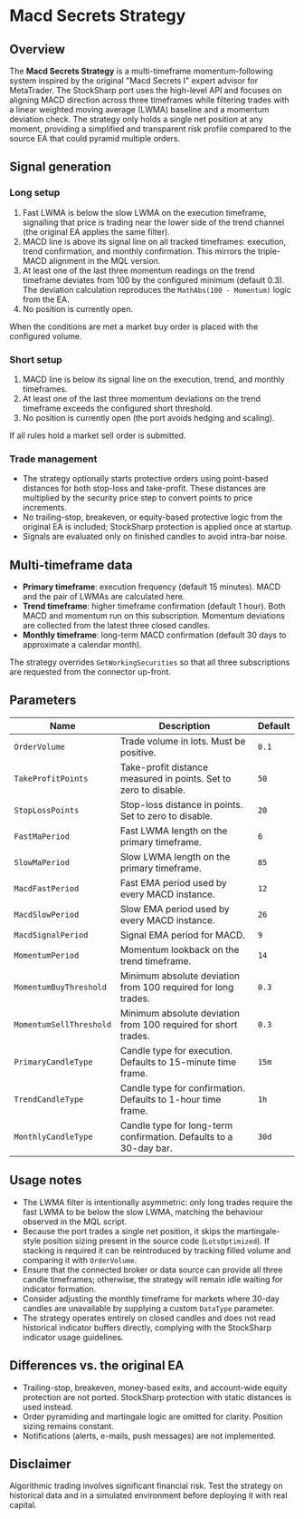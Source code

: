 # Macd Secrets Strategy

## Overview
The **Macd Secrets Strategy** is a multi-timeframe momentum-following system inspired by the original "Macd Secrets I" expert advisor for MetaTrader. The StockSharp port uses the high-level API and focuses on aligning MACD direction across three timeframes while filtering trades with a linear weighted moving average (LWMA) baseline and a momentum deviation check. The strategy only holds a single net position at any moment, providing a simplified and transparent risk profile compared to the source EA that could pyramid multiple orders.

## Signal generation
### Long setup
1. Fast LWMA is below the slow LWMA on the execution timeframe, signalling that price is trading near the lower side of the trend channel (the original EA applies the same filter).
2. MACD line is above its signal line on all tracked timeframes: execution, trend confirmation, and monthly confirmation. This mirrors the triple-MACD alignment in the MQL version.
3. At least one of the last three momentum readings on the trend timeframe deviates from 100 by the configured minimum (default 0.3). The deviation calculation reproduces the `MathAbs(100 - Momentum)` logic from the EA.
4. No position is currently open.

When the conditions are met a market buy order is placed with the configured volume.

### Short setup
1. MACD line is below its signal line on the execution, trend, and monthly timeframes.
2. At least one of the last three momentum deviations on the trend timeframe exceeds the configured short threshold.
3. No position is currently open (the port avoids hedging and scaling).

If all rules hold a market sell order is submitted.

### Trade management
- The strategy optionally starts protective orders using point-based distances for both stop-loss and take-profit. These distances are multiplied by the security price step to convert points to price increments.
- No trailing-stop, breakeven, or equity-based protective logic from the original EA is included; StockSharp protection is applied once at startup.
- Signals are evaluated only on finished candles to avoid intra-bar noise.

## Multi-timeframe data
- **Primary timeframe**: execution frequency (default 15 minutes). MACD and the pair of LWMAs are calculated here.
- **Trend timeframe**: higher timeframe confirmation (default 1 hour). Both MACD and momentum run on this subscription. Momentum deviations are collected from the latest three closed candles.
- **Monthly timeframe**: long-term MACD confirmation (default 30 days to approximate a calendar month).

The strategy overrides `GetWorkingSecurities` so that all three subscriptions are requested from the connector up-front.

## Parameters
| Name | Description | Default |
| ---- | ----------- | ------- |
| `OrderVolume` | Trade volume in lots. Must be positive. | `0.1` |
| `TakeProfitPoints` | Take-profit distance measured in points. Set to zero to disable. | `50` |
| `StopLossPoints` | Stop-loss distance in points. Set to zero to disable. | `20` |
| `FastMaPeriod` | Fast LWMA length on the primary timeframe. | `6` |
| `SlowMaPeriod` | Slow LWMA length on the primary timeframe. | `85` |
| `MacdFastPeriod` | Fast EMA period used by every MACD instance. | `12` |
| `MacdSlowPeriod` | Slow EMA period used by every MACD instance. | `26` |
| `MacdSignalPeriod` | Signal EMA period for MACD. | `9` |
| `MomentumPeriod` | Momentum lookback on the trend timeframe. | `14` |
| `MomentumBuyThreshold` | Minimum absolute deviation from 100 required for long trades. | `0.3` |
| `MomentumSellThreshold` | Minimum absolute deviation from 100 required for short trades. | `0.3` |
| `PrimaryCandleType` | Candle type for execution. Defaults to 15-minute time frame. | `15m` |
| `TrendCandleType` | Candle type for confirmation. Defaults to 1-hour time frame. | `1h` |
| `MonthlyCandleType` | Candle type for long-term confirmation. Defaults to a 30-day bar. | `30d` |

## Usage notes
- The LWMA filter is intentionally asymmetric: only long trades require the fast LWMA to be below the slow LWMA, matching the behaviour observed in the MQL script.
- Because the port trades a single net position, it skips the martingale-style position sizing present in the source code (`LotsOptimized`). If stacking is required it can be reintroduced by tracking filled volume and comparing it with `OrderVolume`.
- Ensure that the connected broker or data source can provide all three candle timeframes; otherwise, the strategy will remain idle waiting for indicator formation.
- Consider adjusting the monthly timeframe for markets where 30-day candles are unavailable by supplying a custom `DataType` parameter.
- The strategy operates entirely on closed candles and does not read historical indicator buffers directly, complying with the StockSharp indicator usage guidelines.

## Differences vs. the original EA
- Trailing-stop, breakeven, money-based exits, and account-wide equity protection are not ported. StockSharp protection with static distances is used instead.
- Order pyramiding and martingale logic are omitted for clarity. Position sizing remains constant.
- Notifications (alerts, e-mails, push messages) are not implemented.

## Disclaimer
Algorithmic trading involves significant financial risk. Test the strategy on historical data and in a simulated environment before deploying it with real capital.
